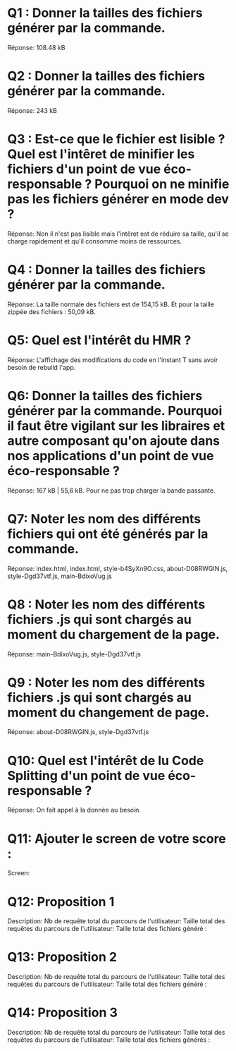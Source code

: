 # Q1 : Donner la tailles des fichiers générer par la commande.
Réponse: 108.48 kB

# Q2 : Donner la tailles des fichiers générer par la commande.
Réponse: 243 kB

# Q3 : Est-ce que le fichier est lisible ? Quel est l'intêret de minifier les fichiers d'un point de vue éco-responsable ? Pourquoi on ne minifie pas les fichiers générer en mode dev ?
Réponse: Non il n'est pas lisible mais l'intêret est de réduire sa taille, qu'il se charge rapidement et qu'il consomme moins de ressources.

# Q4 : Donner la tailles des fichiers générer par la commande.
Réponse: La taille normale des fichiers est de 154,15 kB. Et pour la taille zippée des fichiers : 50,09 kB.

# Q5: Quel est l'intérêt du HMR ?
Réponse: L'affichage des modifications du code en l'instant T sans avoir besoin de rebuild l'app.

# Q6: Donner la tailles des fichiers générer par la commande. Pourquoi il faut être vigilant sur les libraires et autre composant qu'on ajoute dans nos applications d'un point de vue éco-responsable ?
Réponse: 167 kB | 55,6 kB. Pour ne pas trop charger la bande passante.

# Q7: Noter les nom des différents fichiers qui ont été générés par la commande.
Réponse: index.html, index.html, style-b4SyXn9O.css, about-D08RWGIN.js, style-Dgd37vtf.js, main-BdixoVug.js

# Q8 : Noter les nom des différents fichiers .js qui sont chargés au moment du chargement de la page.
Réponse: main-BdixoVug.js, style-Dgd37vtf.js

# Q9 : Noter les nom des différents fichiers .js qui sont chargés au moment du changement de page.
Réponse: about-D08RWGIN.js, style-Dgd37vtf.js


# Q10: Quel est l'intérêt de lu Code Splitting d'un point de vue éco-responsable ?
Réponse: On fait appel à la donnée au besoin.


# Q11: Ajouter le screen de votre score :
Screen:


# Q12:  Proposition 1
Description:
Nb de requête total du parcours de l'utilisateur:
Taille total des requêtes du parcours de l'utilisateur:
Taille total des fichiers généré :

# Q13:  Proposition 2
Description:
Nb de requête total du parcours de l'utilisateur:
Taille total des requêtes du parcours de l'utilisateur:
Taille total des fichiers généré :

# Q14:  Proposition 3
Description:
Nb de requête total du parcours de l'utilisateur:
Taille total des requêtes du parcours de l'utilisateur:
Taille total des fichiers générés :